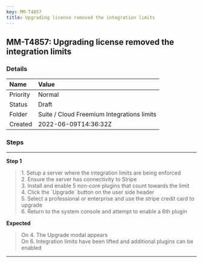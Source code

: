 ```yaml
---
key: MM-T4857
title: Upgrading license removed the integration limits
---
```


## MM-T4857: Upgrading license removed the integration limits

### Details

| Name     | Value                                      |
| :------- | :----------------------------------------- |
| Priority | Normal                                     |
| Status   | Draft                                      |
| Folder   | Suite / Cloud Freemium Integrations limits |
| Created  | 2022-06-09T14:36:32Z                       |

### Steps

<hr/>

**Step 1**

> <article>1. Setup a server where the integration limits are being enforced<br />2. Ensure the server has connectivity to Stripe <br />3. Install and enable 5 non-core plugins that count towards the limit<br />4. Click the `Upgrade` button on the user side header<br />5. Select a professional or enterprise and use the stripe credit card to upgrade<br />6. Return to the system console and attempt to enable a 6th plugin</article>

**Expected**

> <article>On 4. The Upgrade modal appears<br />On 6. Integration limits have been lifted and additional plugins can be enabled</article>

<hr/>

